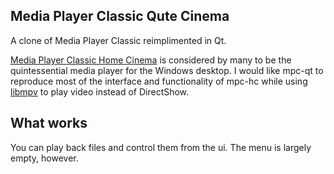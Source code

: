 ## Media Player Classic Qute Cinema

A clone of Media Player Classic reimplimented in Qt.

[Media Player Classic Home Cinema] is considered by many to be the
quintessential media player for the Windows desktop.  I would like mpc-qt to
reproduce most of the interface and functionality of mpc-hc while using
[libmpv] to play video instead of DirectShow.


## What works

You can play back files and control them from the ui.  The menu is largely
empty, however.

[Media Player Classic Home Cinema]:https://mpc-hc.org/
[libmpv]:https://github.com/mpv-player/mpv
[bomi]:https://github.com/xylosper/bomi
[baka]:https://github.com/u8sand/Baka-MPlayer
